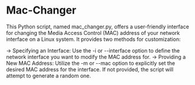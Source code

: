 # Mac-Changer
This Python script, named mac_changer.py, offers a user-friendly interface for changing the Media Access Control (MAC) address of your network interface on a Linux system. It provides two methods for customization:

-> Specifying an Interface: Use the -i or --interface option to define the network interface you want to modify the MAC address for.
-> Providing a New MAC Address: Utilize the -m or --mac option to explicitly set the desired MAC address for the interface. If not provided, the script will attempt to generate a random one.
